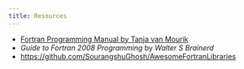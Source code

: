```yaml
---
title: Resources
---
```

- [Fortran Programming Manual by Tanja van Mourik](/pdf/Fortran95-manual.pdf)
- *Guide to Fortran 2008 Programming* by *Walter S Brainerd*
- <https://github.com/SourangshuGhosh/AwesomeFortranLibraries>
